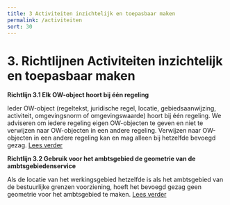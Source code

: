 ```yaml
---
title: 3 Activiteiten inzichtelijk en toepasbaar maken
permalink: /activiteiten
sort: 30
---
```


# 3. Richtlijnen Activiteiten inzichtelijk en toepasbaar maken

**Richtlijn 3.1 Elk OW-object hoort bij één regeling**

Ieder OW-object (regeltekst, juridische regel, locatie, gebiedsaanwijzing, activiteit, omgevingsnorm of omgevingswaarde) hoort bij één regeling. We adviseren om iedere regeling eigen OW-objecten te geven en niet te verwijzen naar OW-objecten in een andere regeling. Verwijzen naar OW-objecten in een andere regeling kan en mag alleen bij hetzelfde bevoegd gezag. [Lees verder](Richtlijn_1.1.md)


**Richtlijn 3.2 Gebruik voor het ambtsgebied de geometrie van de ambtsgebiedenservice**

Als de locatie van het werkingsgebied hetzelfde is als het ambtsgebied van de bestuurlijke grenzen voorziening, hoeft het bevoegd gezag geen geometrie voor het ambtsgebied te maken. [Lees verder](Richtlijn_1.2.md)
